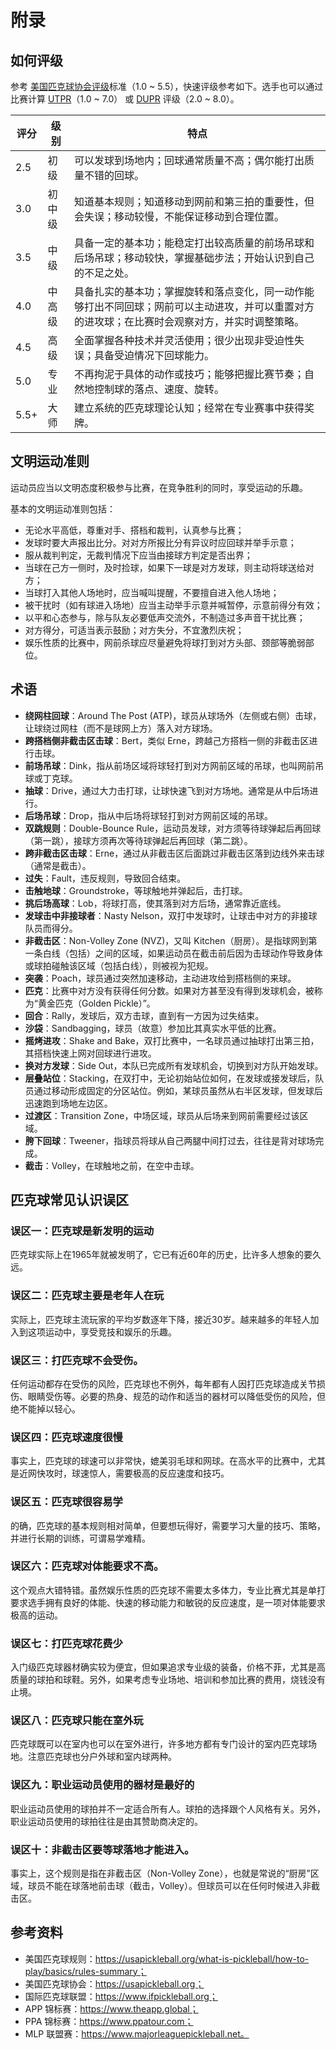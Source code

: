 # 附录

## 如何评级

参考 [美国匹克球协会评级](https://usapickleball.org/tournaments/tournament-player-ratings/player-skill-rating-definitions/)标准（1.0 ~ 5.5），快速评级参考如下。选手也可以通过比赛计算 [UTPR](https://usapickleball.org/tournaments/tournament-player-ratings/)（1.0 ~ 7.0） 或 [DUPR](https://mydupr.com) 评级（2.0 ~ 8.0）。

评分 | 级别 | 特点
--- | --- | ---
2.5 | 初级 | 可以发球到场地内；回球通常质量不高；偶尔能打出质量不错的回球。
3.0 | 初中级 | 知道基本规则；知道移动到网前和第三拍的重要性，但会失误；移动较慢，不能保证移动到合理位置。
3.5 | 中级 | 具备一定的基本功；能稳定打出较高质量的前场吊球和后场吊球；移动较快，掌握基础步法；开始认识到自己的不足之处。
4.0 | 中高级 | 具备扎实的基本功；掌握旋转和落点变化，同一动作能够打出不同回球；网前可以主动进攻，并可以重置对方的进攻球；在比赛时会观察对方，并实时调整策略。
4.5 | 高级 | 全面掌握各种技术并灵活使用；很少出现非受迫性失误；具备受迫情况下回球能力。
5.0 | 专业 | 不再拘泥于具体的动作或技巧；能够把握比赛节奏；自然地控制球的落点、速度、旋转。
5.5+ | 大师 | 建立系统的匹克球理论认知；经常在专业赛事中获得奖牌。

## 文明运动准则

运动员应当以文明态度积极参与比赛，在竞争胜利的同时，享受运动的乐趣。

基本的文明运动准则包括：

* 无论水平高低，尊重对手、搭档和裁判，认真参与比赛；
* 发球时要大声报出比分。对对方所报比分有异议时应回球并举手示意；
* 服从裁判判定，无裁判情况下应当由接球方判定是否出界；
* 当球在己方一侧时，及时捡球，如果下一球是对方发球，则主动将球送给对方；
* 当球打入其他人场地时，应当喊叫提醒，不要擅自进入他人场地；
* 被干扰时（如有球进入场地）应当主动举手示意并喊暂停，示意前得分有效；
* 以平和心态参与，除与队友必要低声交流外，不制造过多声音干扰比赛；
* 对方得分，可适当表示鼓励；对方失分，不宜激烈庆祝；
* 娱乐性质的比赛中，网前杀球应尽量避免将球打到对方头部、颈部等脆弱部位。

## 术语

* **绕网柱回球**：Around The Post (ATP)，球员从球场外（左侧或右侧）击球，让球绕过网柱（而不是球网上方）落入对方球场。
* **跨搭档侧非截击区击球**：Bert，类似 Erne，跨越己方搭档一侧的非截击区进行击球。
* **前场吊球**：Dink，指从前场区域将球轻打到对方网前区域的吊球，也叫网前吊球或丁克球。
* **抽球**：Drive，通过大力击打球，让球快速飞到对方场地。通常是从中后场进行。
* **后场吊球**：Drop，指从中后场将球轻打到对方网前区域的吊球。
* **双跳规则**：Double-Bounce Rule，运动员发球，对方须等待球弹起后再回球（第一跳），接球方须再次等待球弹起后再回球（第二跳）。
* **跨非截击区击球**：Erne，通过从非截击区后面跳过非截击区落到边线外来击球（通常是截击）。
* **过失**：Fault，违反规则，导致回合结束。
* **击触地球**：Groundstroke，等球触地并弹起后，击打球。
* **挑后场高球**：Lob，将球打高，使其落到对方后场，通常靠近底线。
* **发球击中非接球者**：Nasty Nelson，双打中发球时，让球击中对方的非接球队员而得分。
* **非截击区**：Non-Volley Zone (NVZ)，又叫 Kitchen（厨房）。是指球网到第一条白线（包括）之间的区域，如果运动员在截击前后因为击球动作导致身体或球拍碰触该区域（包括白线），则被视为犯规。
* **突袭**：Poach，球员通过突然加速移动，主动进攻给到搭档侧的来球。
* **匹克**：比赛中对方没有获得任何分数。如果对方甚至没有得到发球机会，被称为“黄金匹克（Golden Pickle）”。
* **回合**：Rally，发球后，双方击球，直到有一方因为过失结束。
* **沙袋**：Sandbagging，球员（故意）参加比其真实水平低的比赛。
* **摇烤进攻**：Shake and Bake，双打比赛中，一名球员通过抽球打出第三拍，其搭档快速上网对回球进行进攻。
* **换对方发球**：Side Out，本队已完成所有发球机会，切换到对方队开始发球。
* **层叠站位**：Stacking，在双打中，无论初始站位如何，在发球或接发球后，队员通过移动形成固定的分区站位。例如，某球员虽然从右半区发球，但发球后迅速跑到场地左边区。
* **过渡区**：Transition Zone，中场区域，球员从后场来到网前需要经过该区域。
* **胯下回球**：Tweener，指球员将球从自己两腿中间打过去，往往是背对球场完成。
* **截击**：Volley，在球触地之前，在空中击球。

## 匹克球常见认识误区

### 误区一：匹克球是新发明的运动
匹克球实际上在1965年就被发明了，它已有近60年的历史，比许多人想象的要久远。

### 误区二：匹克球主要是老年人在玩
实际上，匹克球主流玩家的平均岁数逐年下降，接近30岁。越来越多的年轻人加入到这项运动中，享受竞技和娱乐的乐趣。

### 误区三：打匹克球不会受伤。
任何运动都存在受伤的风险，匹克球也不例外，每年都有人因打匹克球造成关节损伤、眼睛受伤等。必要的热身、规范的动作和适当的器材可以降低受伤的风险，但绝不能掉以轻心。

### 误区四：匹克球速度很慢
事实上，匹克球的球速可以非常快，媲美羽毛球和网球。在高水平的比赛中，尤其是近网快攻时，球速惊人，需要极高的反应速度和技巧。

### 误区五：匹克球很容易学
的确，匹克球的基本规则相对简单，但要想玩得好，需要学习大量的技巧、策略，并进行长期的训练，可谓易学难精。

### 误区六：匹克球对体能要求不高。
这个观点大错特错。虽然娱乐性质的匹克球不需要太多体力，专业比赛尤其是单打要求选手拥有良好的体能、快速的移动能力和敏锐的反应速度，是一项对体能要求极高的运动。

### 误区七：打匹克球花费少
入门级匹克球器材确实较为便宜，但如果追求专业级的装备，价格不菲，尤其是高质量的球拍和球鞋。另外，如果考虑专业场地、培训和参加比赛的费用，烧钱没有止境。

### 误区八：匹克球只能在室外玩
匹克球既可以在室内也可以在室外进行，许多地方都有专门设计的室内匹克球场地。注意匹克球也分户外球和室内球两种。

### 误区九：职业运动员使用的器材是最好的
职业运动员使用的球拍并不一定适合所有人。球拍的选择跟个人风格有关。另外，职业运动员使用的球拍往往是由其赞助商决定的。

### 误区十：非截击区要等球落地才能进入。
事实上，这个规则是指在非截击区（Non-Volley Zone），也就是常说的“厨房”区域，球员不能在球落地前击球（截击，Volley）。但球员可以在任何时候进入非截击区。


## 参考资料

* 美国匹克球规则：https://usapickleball.org/what-is-pickleball/how-to-play/basics/rules-summary；
* 美国匹克球协会：https://usapickleball.org；
* 国际匹克球联盟：https://www.ifpickleball.org；
* APP 锦标赛：https://www.theapp.global；
* PPA 锦标赛：https://www.ppatour.com；
* MLP 联盟赛：https://www.majorleaguepickleball.net。
